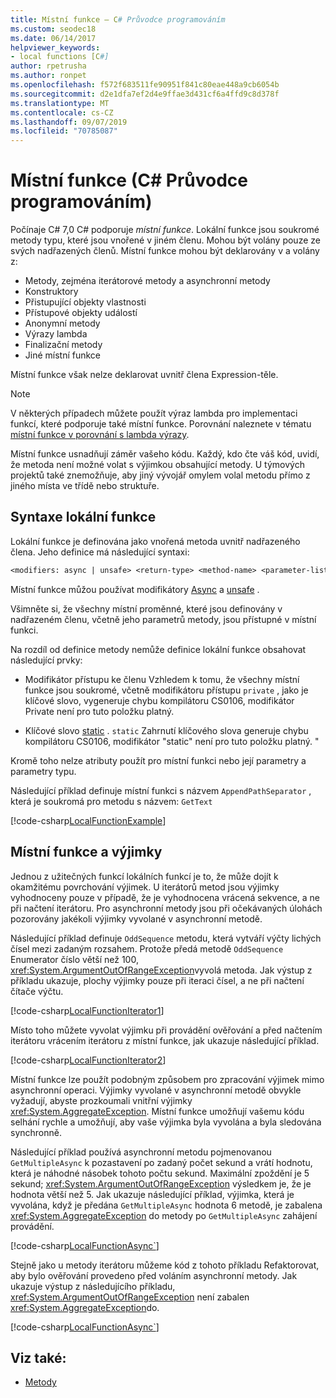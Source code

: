 ```yaml
---
title: Místní funkce – C# Průvodce programováním
ms.custom: seodec18
ms.date: 06/14/2017
helpviewer_keywords:
- local functions [C#]
author: rpetrusha
ms.author: ronpet
ms.openlocfilehash: f572f683511fe90951f841c80eae448a9cb6054b
ms.sourcegitcommit: d2e1dfa7ef2d4e9ffae3d431cf6a4ffd9c8d378f
ms.translationtype: MT
ms.contentlocale: cs-CZ
ms.lasthandoff: 09/07/2019
ms.locfileid: "70785087"
---
```

# <a name="local-functions-c-programming-guide"></a>Místní funkce (C# Průvodce programováním)

Počínaje C# 7,0 C# podporuje *místní funkce*. Lokální funkce jsou soukromé metody typu, které jsou vnořené v jiném členu. Mohou být volány pouze ze svých nadřazených členů. Místní funkce mohou být deklarovány v a volány z:

- Metody, zejména iterátorové metody a asynchronní metody
- Konstruktory
- Přistupující objekty vlastnosti
- Přístupové objekty událostí
- Anonymní metody
- Výrazy lambda
- Finalizační metody
- Jiné místní funkce

Místní funkce však nelze deklarovat uvnitř člena Expression-těle.

> [!NOTE]
> V některých případech můžete použít výraz lambda pro implementaci funkcí, které podporuje také místní funkce. Porovnání naleznete v tématu [místní funkce v porovnání s lambda výrazy](../../local-functions-vs-lambdas.md).

Místní funkce usnadňují záměr vašeho kódu. Každý, kdo čte váš kód, uvidí, že metoda není možné volat s výjimkou obsahující metody. U týmových projektů také znemožňuje, aby jiný vývojář omylem volal metodu přímo z jiného místa ve třídě nebo struktuře.
 
## <a name="local-function-syntax"></a>Syntaxe lokální funkce

Lokální funkce je definována jako vnořená metoda uvnitř nadřazeného člena. Jeho definice má následující syntaxi:

```txt
<modifiers: async | unsafe> <return-type> <method-name> <parameter-list>
```

Místní funkce můžou používat modifikátory [Async](../../language-reference/keywords/async.md) a [unsafe](../../language-reference/keywords/unsafe.md) . 

Všimněte si, že všechny místní proměnné, které jsou definovány v nadřazeném členu, včetně jeho parametrů metody, jsou přístupné v místní funkci. 

Na rozdíl od definice metody nemůže definice lokální funkce obsahovat následující prvky:

- Modifikátor přístupu ke členu Vzhledem k tomu, že všechny místní funkce jsou soukromé, včetně modifikátoru přístupu `private` , jako je klíčové slovo, vygeneruje chybu kompilátoru CS0106, modifikátor Private není pro tuto položku platný.
 
- Klíčové slovo [static](../../language-reference/keywords/static.md) . `static` Zahrnutí klíčového slova generuje chybu kompilátoru CS0106, modifikátor "static" není pro tuto položku platný. "

Kromě toho nelze atributy použít pro místní funkci nebo její parametry a parametry typu. 
 
Následující příklad definuje místní funkci s názvem `AppendPathSeparator` , která je soukromá pro metodu s názvem: `GetText`
   
[!code-csharp[LocalFunctionExample](../../../../samples/snippets/csharp/programming-guide/classes-and-structs/local-functions1.cs)]  
   
## <a name="local-functions-and-exceptions"></a>Místní funkce a výjimky

Jednou z užitečných funkcí lokálních funkcí je to, že může dojít k okamžitému povrchování výjimek. U iterátorů metod jsou výjimky vyhodnoceny pouze v případě, že je vyhodnocena vrácená sekvence, a ne při načtení iterátoru. Pro asynchronní metody jsou při očekávaných úlohách pozorovány jakékoli výjimky vyvolané v asynchronní metodě. 

Následující příklad definuje `OddSequence` metodu, která vytváří výčty lichých čísel mezi zadaným rozsahem. Protože předá metodě `OddSequence` Enumerator číslo větší než 100, <xref:System.ArgumentOutOfRangeException>vyvolá metoda. Jak výstup z příkladu ukazuje, plochy výjimky pouze při iteraci čísel, a ne při načtení čítače výčtu.

[!code-csharp[LocalFunctionIterator1](../../../../samples/snippets/csharp/programming-guide/classes-and-structs/local-functions-iterator1.cs)] 

Místo toho můžete vyvolat výjimku při provádění ověřování a před načtením iterátoru vrácením iterátoru z místní funkce, jak ukazuje následující příklad.

[!code-csharp[LocalFunctionIterator2](../../../../samples/snippets/csharp/programming-guide/classes-and-structs/local-functions-iterator2.cs)]

Místní funkce lze použít podobným způsobem pro zpracování výjimek mimo asynchronní operaci. Výjimky vyvolané v asynchronní metodě obvykle vyžadují, abyste prozkoumali vnitřní výjimky <xref:System.AggregateException>. Místní funkce umožňují vašemu kódu selhání rychle a umožňují, aby vaše výjimka byla vyvolána a byla sledována synchronně.

Následující příklad používá asynchronní metodu pojmenovanou `GetMultipleAsync` k pozastavení po zadaný počet sekund a vrátí hodnotu, která je náhodné násobek tohoto počtu sekund. Maximální zpoždění je 5 sekund; <xref:System.ArgumentOutOfRangeException> výsledkem je, že je hodnota větší než 5. Jak ukazuje následující příklad, výjimka, která je vyvolána, když je předána `GetMultipleAsync` hodnota 6 metodě, je zabalena <xref:System.AggregateException> do metody po `GetMultipleAsync` zahájení provádění.

[!code-csharp[LocalFunctionAsync`](../../../../samples/snippets/csharp/programming-guide/classes-and-structs/local-functions-async1.cs)] 

Stejně jako u metody iterátoru můžeme kód z tohoto příkladu Refaktorovat, aby bylo ověřování provedeno před voláním asynchronní metody. Jak ukazuje výstup z následujícího příkladu, <xref:System.ArgumentOutOfRangeException> není zabalen <xref:System.AggregateException>do.

[!code-csharp[LocalFunctionAsync`](../../../../samples/snippets/csharp/programming-guide/classes-and-structs/local-functions-async2.cs)] 

## <a name="see-also"></a>Viz také:

- [Metody](methods.md)
